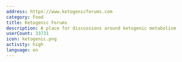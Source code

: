 ```yaml
---
address: https://www.ketogenicforums.com
category: Food
title: Ketogenic Forums
description: A place for discussions around ketogenic metabolism
userCount: 33731
icon: ketogenic.png
activity: high
language: en
---
```

